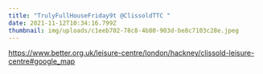 ```yaml
---
title: "TrulyFullHouseFriday9t @ClissoldTTC "
date: 2021-11-12T10:34:16.799Z
thumbnail: img/uploads/c1eeb702-78c8-4b80-903d-be8c7103c28e.jpeg
---
```

https://www.better.org.uk/leisure-centre/london/hackney/clissold-leisure-centre#google_map